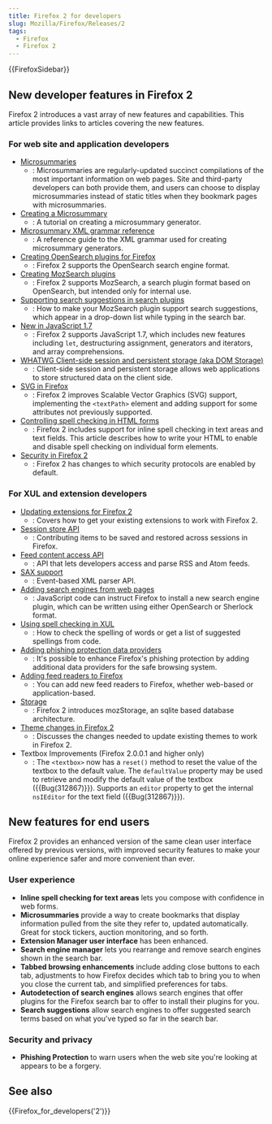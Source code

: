 ```yaml
---
title: Firefox 2 for developers
slug: Mozilla/Firefox/Releases/2
tags:
  - Firefox
  - Firefox 2
---
```


{{FirefoxSidebar}}

## New developer features in Firefox 2

Firefox 2 introduces a vast array of new features and capabilities. This article provides links to articles covering the new features.

### For web site and application developers

- [Microsummaries](https://wiki.mozilla.org/Microsummaries)
  - : Microsummaries are regularly-updated succinct compilations of the most important information on web pages. Site and third-party developers can both provide them, and users can choose to display microsummaries instead of static titles when they bookmark pages with microsummaries.
- [Creating a Microsummary](/en-US/docs/Creating_a_Microsummary)
  - : A tutorial on creating a microsummary generator.
- [Microsummary XML grammar reference](/en-US/docs/Microsummary_XML_grammar_reference)
  - : A reference guide to the XML grammar used for creating microsummary generators.
- [Creating OpenSearch plugins for Firefox](/en-US/docs/Web/OpenSearch)
  - : Firefox 2 supports the OpenSearch search engine format.
- [Creating MozSearch plugins](/en-US/docs/Creating_MozSearch_plugins)
  - : Firefox 2 supports MozSearch, a search plugin format based on OpenSearch, but intended only for internal use.
- [Supporting search suggestions in search plugins](/en-US/docs/Supporting_search_suggestions_in_search_plugins)
  - : How to make your MozSearch plugin support search suggestions, which appear in a drop-down list while typing in the search bar.
- [New in JavaScript 1.7](/en-US/docs/New_in_JavaScript_1.7)
  - : Firefox 2 supports JavaScript 1.7, which includes new features including `let`, destructuring assignment, generators and iterators, and array comprehensions.
- [WHATWG Client-side session and persistent storage (aka DOM Storage)](/en-US/docs/Web/API/Web_Storage_API)
  - : Client-side session and persistent storage allows web applications to store structured data on the client side.
- [SVG in Firefox](/en-US/docs/Web/SVG/SVG_1.1_Support_in_Firefox)
  - : Firefox 2 improves Scalable Vector Graphics (SVG) support, implementing the `<textPath>` element and adding support for some attributes not previously supported.
- [Controlling spell checking in HTML forms](/en-US/docs/Web/HTML/Global_attributes/spellcheck)
  - : Firefox 2 includes support for inline spell checking in text areas and text fields. This article describes how to write your HTML to enable and disable spell checking on individual form elements.
- [Security in Firefox 2](/en-US/docs/Mozilla/Firefox/Releases/2/Security_changes)
  - : Firefox 2 has changes to which security protocols are enabled by default.

### For XUL and extension developers

- [Updating extensions for Firefox 2](/en-US/docs/Mozilla/Firefox/Releases/2/Updating_extensions)
  - : Covers how to get your existing extensions to work with Firefox 2.
- [Session store API](/en-US/docs/Session_store_API)
  - : Contributing items to be saved and restored across sessions in Firefox.
- [Feed content access API](/en-US/docs/Feed_content_access_API)
  - : API that lets developers access and parse RSS and Atom feeds.
- [SAX support](/en-US/docs/SAX)
  - : Event-based XML parser API.
- [Adding search engines from web pages](/en-US/docs/Web/OpenSearch)
  - : JavaScript code can instruct Firefox to install a new search engine plugin, which can be written using either OpenSearch or Sherlock format.
- [Using spell checking in XUL](/en-US/docs/Using_spell_checking_in_XUL)
  - : How to check the spelling of words or get a list of suggested spellings from code.
- [Adding phishing protection data providers](/en-US/docs/Adding_phishing_protection_data_providers)
  - : It's possible to enhance Firefox's phishing protection by adding additional data providers for the safe browsing system.
- [Adding feed readers to Firefox](/en-US/docs/Mozilla/Firefox/Releases/2/Adding_feed_readers_to_Firefox)
  - : You can add new feed readers to Firefox, whether web-based or application-based.
- [Storage](/en-US/docs/Storage)
  - : Firefox 2 introduces mozStorage, an sqlite based database architecture.
- [Theme changes in Firefox 2](/en-US/docs/Theme_changes_in_Firefox_2)
  - : Discusses the changes needed to update existing themes to work in Firefox 2.
- Textbox Improvements (Firefox 2.0.0.1 and higher only)
  - : The `<textbox>` now has a `reset()` method to reset the value of the textbox to the default value. The `defaultValue` property may be used to retrieve and modify the default value of the textbox ({{Bug(312867)}}). Supports an `editor` property to get the internal `nsIEditor` for the text field ({{Bug(312867)}}).

## New features for end users

Firefox 2 provides an enhanced version of the same clean user interface offered by previous versions, with improved security features to make your online experience safer and more convenient than ever.

### User experience

- **Inline spell checking for text areas** lets you compose with confidence in web forms.
- **Microsummaries** provide a way to create bookmarks that display information pulled from the site they refer to, updated automatically. Great for stock tickers, auction monitoring, and so forth.
- **Extension Manager user interface** has been enhanced.
- **Search engine manager** lets you rearrange and remove search engines shown in the search bar.
- **Tabbed browsing enhancements** include adding close buttons to each tab, adjustments to how Firefox decides which tab to bring you to when you close the current tab, and simplified preferences for tabs.
- **Autodetection of search engines** allows search engines that offer plugins for the Firefox search bar to offer to install their plugins for you.
- **Search suggestions** allow search engines to offer suggested search terms based on what you've typed so far in the search bar.

### Security and privacy

- **Phishing Protection** to warn users when the web site you're looking at appears to be a forgery.

## See also

{{Firefox_for_developers('2')}}
